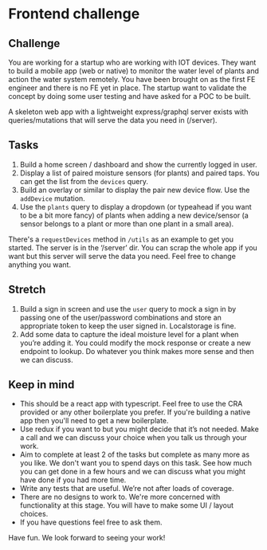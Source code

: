 
# Frontend challenge


## Challenge 

You are working for a startup who are working with IOT devices. 
They want to build a mobile app (web or native) to monitor the water level of plants and action the water system remotely. You have been brought on as the first FE engineer and there is no FE yet in place. 
The startup want to validate the concept by doing some user testing and have asked for a POC to be built. 

A skeleton web app with a lightweight express/graphql server exists with queries/mutations that will serve the data you need in (/server). 


## Tasks

1. Build a home screen / dashboard and show the currently logged in user.
2. Display a list of paired moisture sensors (for plants) and paired taps. You can get the list from the ```devices``` query. 
3. Build an overlay or similar to display the pair new device flow. Use the `addDevice` mutation.
4. Use the `plants` query to display a dropdown (or typeahead if you want to be a bit more fancy) of plants when adding a new device/sensor (a sensor belongs to a plant or more than one plant in a small area).

There's a `requestDevices` method in `/utils` as an example to get you started. The server is in the ‘/server’ dir. You can scrap the whole app if you want but this server will serve the data you need. Feel free to change anything you want. 


## Stretch

1. Build a sign in screen and use the `user` query to mock a sign in by passing one of the user/password combinations and store an appropriate token to keep the user signed in. Localstorage is fine. 
2. Add some data to capture the ideal moisture level for a plant when you’re adding it. You could modify the mock response or create a new endpoint to lookup. Do whatever you think makes more sense and then we can discuss.


## Keep in mind

* This should be a react app with typescript. Feel free to use the CRA provided or any other boilerplate you prefer. If you're building a native app then you'll need to get a new boilerplate. 
* Use redux if you want to but you might decide that it’s not needed. Make a call and we can discuss your choice when you talk us through your work. 
* Aim to complete at least 2 of the tasks but complete as many more as you like. We don't want you to spend days on this task. See how much you can get done in a few hours and we can discuss what you might have done if you had more time. 
* Write any tests that are useful. We’re not after loads of coverage. 
* There are no designs to work to. We're more concerned with functionality at this stage. You will have to make some UI / layout choices.
* If you have questions feel free to ask them. 


Have fun. We look forward to seeing your work!
